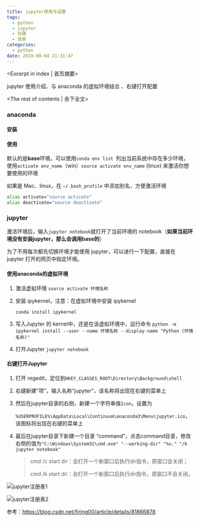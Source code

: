 ```yaml
---
title: jupyter使用与设置
tags:
  - python
  - jupyter
  - 右键
  - 效率
categories:
  - python
date: 2019-08-04 21:31:47
---
```

<Excerpt in index | 首页摘要> 

jupyter 使用介绍、与 anaconda 的虚拟环境结合 、右键打开配置

<!-- more -->
<The rest of contents | 余下全文>



### anaconda 

#### 安装



#### 使用



默认的是**base**环境，可以使用`conda env list `列出当前系统中存在多少环境，使用`activate env_name`（win）`source activate env_name` (linux) 来激活你想要使用的环境

如果是 Mac、linux，在 `~/.bash_profile` 中添加别名，方便激活环境

```bash
alias activate="source activate"
alias deactivate="source deactivate"
```



### jupyter



激活环境后，输入`jupyter notebook`就打开了当前环境的 notebook（**如果当前环境没有安装jupyter，那么会调用base的**）

为了不用每次都先切换环境才能使用 jupyter，可以进行一下配置，直接在 jupyter 打开的网页中指定环境。

#### 使用anaconda的虚拟环境

1. 激活虚拟环境 `source activate 环境名称`

2. 安装 ipykernel，注意：在虚拟环境中安装 ipykernel

    `conda install ipykernel`

3. 写入Jupyter 的 kernel中，还是在该虚拟环境中，运行命令 `python -m ipykernel install --user --name 环境名称 --display-name "Python (环境名称)"`

4. 打开Jupyter `jupyter notebook`



#### 右键打开Jupyter

1. 打开 regedit，定位到`HKEY_CLASSES_ROOT\Directory\Background\shell`

2. 右键新建“项”，输入名称“jupyter”，该名称将出现在右键的菜单上

3. 然后在jupyter目录的右侧，新建一个字符串值`Icon`，设置为

    `%USERPROFILE%\AppData\Local\Continuum\anaconda3\Menu\jupyter.ico`，该图标将出现在右键的菜单上

4. 最后在jupyter目录下新建一个目录 “command”，点击command目录，修改右侧的值为`"C:\Windows\System32\cmd.exe" "--working-dir" "%v." "/k jupyter notebook"`

    > cmd /c start dir：会打开一个新窗口后执行dir指令，原窗口会关闭；
    >
    > cmd /k start dir：会打开一个新窗口后执行dir指令，原窗口不会关闭。

![jupyter注册表1](./jupyter注册表1.png)

![jupyter注册表2](./jupyter注册表2.png)

参考：https://blog.csdn.net/firing00/article/details/81866878